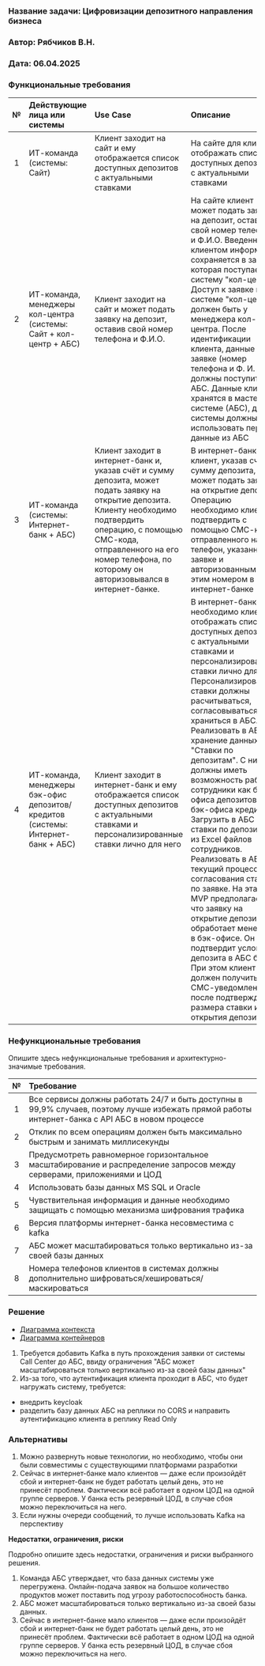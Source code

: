 ### <a name="_b7urdng99y53"></a>**Название задачи: Цифровизации депозитного направления бизнеса** 
### <a name="_hjk0fkfyohdk"></a>**Автор: Рябчиков В.Н.**
### <a name="_uanumrh8zrui"></a>**Дата: 06.04.2025**
### <a name="_3bfxc9a45514"></a>**Функциональные требования**

|**№**|**Действующие лица или системы**|**Use Case**|**Описание**|
| :-: | :- | :- | :- |
| 1 |ИТ-команда (системы: Сайт) | Клиент заходит на сайт и ему отображается список доступных депозитов с актуальными ставками | На сайте для клиентов отображать список доступных депозитов с актуальными ставками |
|2| ИТ-команда, менеджеры кол-центра (системы: Сайт + кол-центр + АБС) | Клиент заходит на сайт и может подать заявку на депозит, оставив свой номер телефона и Ф.И.О. | На сайте клиент может подать заявку на депозит, оставив свой номер телефона и Ф.И.О. Введенная клиентом информация сохраняется в заявке, которая поступает в систему "кол-центр". Доступ к заявке в системе "кол-центр" должен быть у менеджера кол-центра. После идентификации клиента, данные по заявке (номер телефона и Ф. И. О.) должны поступить в АБС. Данные клиента хранятся в мастер-системе (АБС), другие системы должны использовать перс данные из АБС|
|3| ИТ-команда (системы: Интернет-банк + АБС) | Клиент заходит в интернет-банк и, указав счёт и сумму депозита, может подать заявку на открытие депозита. Клиенту необходимо подтвердить операцию, с помощью СМС-кода, отправленного на его номер телефона, по которому он авторизовывался в интернет-банке.| В интернет-банке клиент, указав счёт и сумму депозита, может подать заявку на открытие депозита. Операцию необходимо клиенту подтвердить с помощью СМС-кода, отправленного на его телефон, указанный в заявке и авторизованным с этим номером в интернет-банке|
|4| ИТ-команда, менеджеры бэк-офис депозитов/кредитов (системы: Интернет-банк + АБС) | Клиент заходит в интернет-банк и ему отображается список доступных депозитов с актуальными ставками и персонализированные ставки лично для него|В интернет-банке необходимо клиенту отображать список доступных депозитов с актуальными ставками и персонализированные ставки лично для него. Персонализированные ставки должны расчитываться, согласовываться и храниться в АБС. Реализовать в АБС хранение данных "Ставки по депозитам". С ними должны иметь возможность работать сотрудники как бэк-офиса депозитов, так и бэк-офиса кредитов. Загрузить в АБС ставки по депозитам из Excel файлов сотрудников. Реализовать в АБС текущий процесс согласования ставки по заявке. На этапе MVP предполагается, что заявку на открытие депозита обработает менеджер в бэк-офисе. Он подтвердит условия депозита в АБС банка. При этом клиент должен получить СМС-уведомления после подтверждения размера ставки и открытия депозита|
### <a name="_u8xz25hbrgql"></a>**Нефункциональные требования**
Опишите здесь нефункциональные требования и архитектурно-значимые требования.

|**№**|**Требование**|
| :-: | :- |
|1|Все сервисы должны работать 24/7 и быть доступны в 99,9% случаев, поэтому лучше избежать прямой работы интернет-банка с API АБС в новом процессе|
|2|Отклик по всем операциям должен быть максимально быстрым и занимать миллисекунды|
|3|Предусмотреть равномерное горизонтальное масштабирование и распределение запросов между серверами, приложениями и ЦОД|
|4|Использовать базы данных MS SQL и Oracle|
|5|Чувствительная информация и данные необходимо защищать с помощью механизма шифрования трафика|
|6|Версия платформы интернет-банка несовместима с kafka|
|7|АБС может масштабироваться только вертикально из-за своей базы данных|
|8|Номера телефонов клиентов в системах должны дополнительно шифроваться/хешироваться/маскироваться|

### <a name="_qmphm5d6rvi3"></a>**Решение**
- [Диаграмма контекста](https://github.com/RyabchikovVN/architecture-standart/blob/work/Task3/Standart_C4_L2.drawio)
- [Диаграмма контейнеров](https://github.com/RyabchikovVN/architecture-standart/blob/work/Task3/Standart_C4_L3.drawio)
1. Требуется добавить Kafka в путь прохождения заявки от системы Call Center до АБС, ввиду ограничения "АБС может масштабироваться только вертикально из-за своей базы данных"
2. Из-за того, что аутентификация клиента проходит в АБС, что будет нагружать систему, требуется: 
- внедрить keycloak
- разделить базу данных АБС на реплики по CORS и направить аутентификацию клиента в реплику Read Only

### <a name="_bjrr7veeh80c"></a>**Альтернативы**
1. Можно развернуть новые технологии, но необходимо, чтобы они были совместимы с существующими платформами разработки
2. Сейчас в интернет-банке мало клиентов — даже если произойдёт сбой и интернет-банк не будет работать целый день, это не принесёт проблем. Фактически всё работает в одном ЦОД на одной группе серверов. У банка есть резервный ЦОД, в случае сбоя можно переключиться на него.
3. Если нужны очереди сообщений, то лучше использовать Kafka на перспективу

**Недостатки, ограничения, риски**

Подробно опишите здесь недостатки, ограничения и риски выбранного решения.
1. Команда АБС утверждает, что база данных системы уже перегружена. Онлайн-подача заявок на большое количество продуктов может поставить под угрозу работоспособность банка.
2. АБС может масштабироваться только вертикально из-за своей базы данных.
3. Сейчас в интернет-банке мало клиентов — даже если произойдёт сбой и интернет-банк не будет работать целый день, это не принесёт проблем. Фактически всё работает в одном ЦОД на одной группе серверов. У банка есть резервный ЦОД, в случае сбоя можно переключиться на него.
